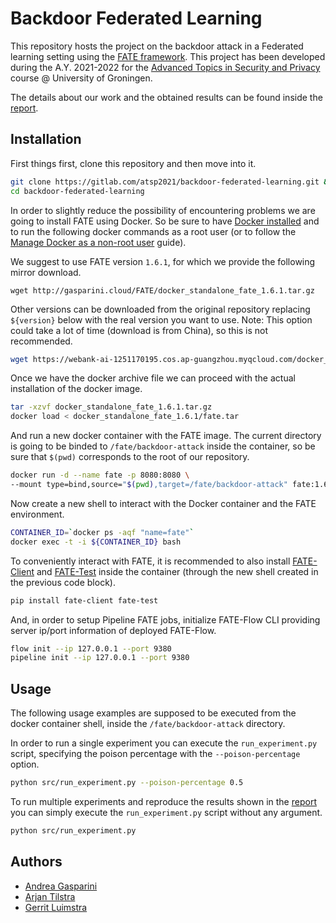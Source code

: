 # Backdoor Federated Learning

This repository hosts the project on the backdoor attack in a Federated learning setting using the [FATE framework](https://github.com/FederatedAI/FATE).
This project has been developed during the A.Y. 2021-2022 for the [Advanced Topics in Security and Privacy](https://gitlab.com/atsp2021) course @ University of Groningen.

The details about our work and the obtained results can be found inside the [report](report/report.pdf).

## Installation

First things first, clone this repository and then move into it.

```bash
git clone https://gitlab.com/atsp2021/backdoor-federated-learning.git && \
cd backdoor-federated-learning
```

In order to slightly reduce the possibility of encountering problems we are going to install FATE using Docker. So be sure to have [Docker installed](https://docs.docker.com/get-docker/) and to run the following docker commands as a root user (or to follow the [Manage Docker as a non-root user](https://docs.docker.com/engine/install/linux-postinstall/#manage-docker-as-a-non-root-user) guide).

We suggest to use FATE version `1.6.1`, for which we provide the following mirror download.

```
wget http://gasparini.cloud/FATE/docker_standalone_fate_1.6.1.tar.gz
```

Other versions can be downloaded from the original repository replacing `${version}` below with the real version you want to use.
Note: This option could take a lot of time (download is from China), so this is not recommended.

```bash
wget https://webank-ai-1251170195.cos.ap-guangzhou.myqcloud.com/docker_standalone_fate_${version}.tar.gz
```

Once we have the docker archive file we can proceed with the actual installation of the docker image.

```bash
tar -xzvf docker_standalone_fate_1.6.1.tar.gz
docker load < docker_standalone_fate_1.6.1/fate.tar
```

And run a new docker container with the FATE image. The current directory is going to be binded to `/fate/backdoor-attack` inside the container, so be sure that `$(pwd)` corresponds to the root of our repository.

```bash
docker run -d --name fate -p 8080:8080 \
--mount type=bind,source="$(pwd),target=/fate/backdoor-attack" fate:1.6.1
```

Now create a new shell to interact with the Docker container and the FATE environment.

```bash
CONTAINER_ID=`docker ps -aqf "name=fate"`
docker exec -t -i ${CONTAINER_ID} bash
```

To conveniently interact with FATE, it is recommended to also install [FATE-Client](https://github.com/FederatedAI/FATE/blob/master/python/fate_client) and [FATE-Test](https://github.com/FederatedAI/FATE/blob/master/python/fate_test) inside the container (through the new shell created in the previous code block).

```bash
pip install fate-client fate-test
```

And, in order to setup Pipeline FATE jobs, initialize FATE-Flow CLI providing server ip/port information of deployed FATE-Flow.

```bash
flow init --ip 127.0.0.1 --port 9380
pipeline init --ip 127.0.0.1 --port 9380
```

## Usage

The following usage examples are supposed to be executed from the docker container shell, inside the `/fate/backdoor-attack` directory.

In order to run a single experiment you can execute the `run_experiment.py` script, specifying the poison percentage with the `--poison-percentage` option.

```bash
python src/run_experiment.py --poison-percentage 0.5
```

To run multiple experiments and reproduce the results shown in the [report](report/report.pdf) you can simply execute the `run_experiment.py` script without any argument.

```bash
python src/run_experiment.py
```

## Authors

- [Andrea Gasparini](https://github.com/andrea-gasparini)
- [Arjan Tilstra](https://github.com/ArjanTilstra)
- [Gerrit Luimstra](https://github.com/GerritLuimstra)
